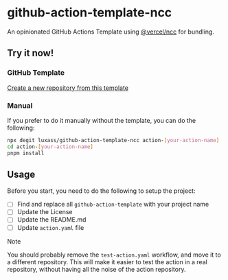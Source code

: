 # github-action-template-ncc

An opinionated GitHub Actions Template using [@vercel/ncc](https://github.com/vercel/ncc) for bundling.

## Try it now!

### GitHub Template

[Create a new repository from this template](https://github.com/new?template_name=github-action-template-ncc&template_owner=luxass&name=action-[name])

### Manual

If you prefer to do it manually without the template, you can do the following:

```bash
npx degit luxass/github-action-template-ncc action-[your-action-name]
cd action-[your-action-name]
pnpm install
```

## Usage

Before you start, you need to do the following to setup the project:

- [ ] Find and replace all `github-action-template` with your project name
- [ ] Update the License
- [ ] Update the README.md
- [ ] Update `action.yaml` file

> [!NOTE]
> You should probably remove the `test-action.yaml` workflow, and move it to a different repository.
> This will make it easier to test the action in a real repository, without having all the noise of the action repository.
